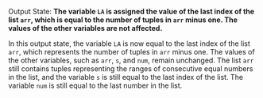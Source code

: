 Output State: **The variable `LA` is assigned the value of the last index of the list `arr`, which is equal to the number of tuples in `arr` minus one. The values of the other variables are not affected.**

In this output state, the variable `LA` is now equal to the last index of the list `arr`, which represents the number of tuples in `arr` minus one. The values of the other variables, such as `arr`, `s`, and `num`, remain unchanged. The list `arr` still contains tuples representing the ranges of consecutive equal numbers in the list, and the variable `s` is still equal to the last index of the list. The variable `num` is still equal to the last number in the list.